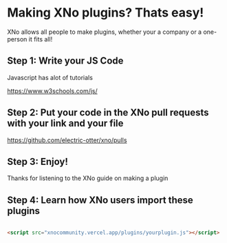 # Making XNo plugins? Thats easy!

XNo allows all people to make plugins, whether your a company or a one-person it fits all!

## Step 1: Write your JS Code

Javascript has alot of tutorials

https://www.w3schools.com/js/

## Step 2: Put your code in the XNo pull requests with your link and your file

https://github.com/electric-otter/xno/pulls

## Step 3: Enjoy!

Thanks for listening to the XNo guide on making a plugin

## Step 4: Learn how XNo users import these plugins

```html

<script src="xnocommunity.vercel.app/plugins/yourplugin.js"></script>

```
